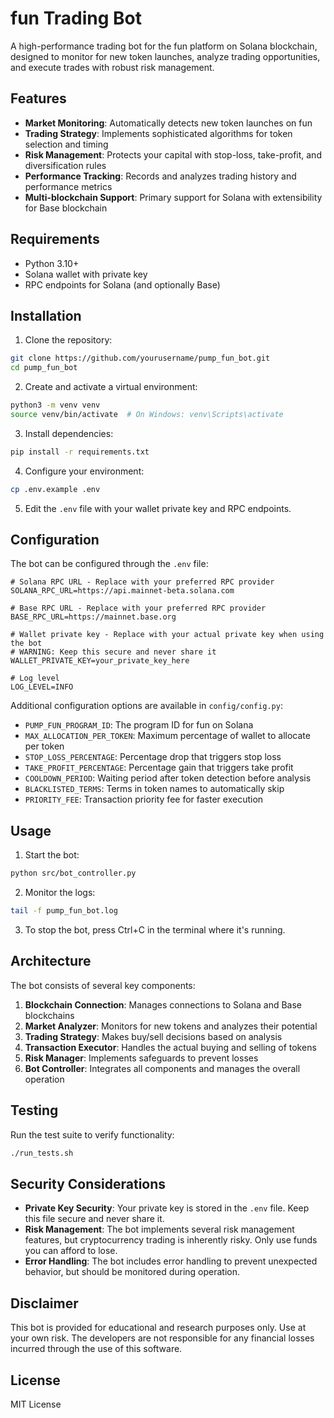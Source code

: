 # fun Trading Bot

A high-performance trading bot for the fun platform on Solana blockchain, designed to monitor for new token launches, analyze trading opportunities, and execute trades with robust risk management.

## Features

- **Market Monitoring**: Automatically detects new token launches on fun
- **Trading Strategy**: Implements sophisticated algorithms for token selection and timing
- **Risk Management**: Protects your capital with stop-loss, take-profit, and diversification rules
- **Performance Tracking**: Records and analyzes trading history and performance metrics
- **Multi-blockchain Support**: Primary support for Solana with extensibility for Base blockchain

## Requirements

- Python 3.10+
- Solana wallet with private key
- RPC endpoints for Solana (and optionally Base)

## Installation

1. Clone the repository:

```bash
git clone https://github.com/yourusername/pump_fun_bot.git
cd pump_fun_bot
```

2. Create and activate a virtual environment:

```bash
python3 -m venv venv
source venv/bin/activate  # On Windows: venv\Scripts\activate
```

3. Install dependencies:

```bash
pip install -r requirements.txt
```

4. Configure your environment:

```bash
cp .env.example .env
```

5. Edit the `.env` file with your wallet private key and RPC endpoints.

## Configuration

The bot can be configured through the `.env` file:

```
# Solana RPC URL - Replace with your preferred RPC provider
SOLANA_RPC_URL=https://api.mainnet-beta.solana.com

# Base RPC URL - Replace with your preferred RPC provider
BASE_RPC_URL=https://mainnet.base.org

# Wallet private key - Replace with your actual private key when using the bot
# WARNING: Keep this secure and never share it
WALLET_PRIVATE_KEY=your_private_key_here

# Log level
LOG_LEVEL=INFO
```

Additional configuration options are available in `config/config.py`:

- `PUMP_FUN_PROGRAM_ID`: The program ID for fun on Solana
- `MAX_ALLOCATION_PER_TOKEN`: Maximum percentage of wallet to allocate per token
- `STOP_LOSS_PERCENTAGE`: Percentage drop that triggers stop loss
- `TAKE_PROFIT_PERCENTAGE`: Percentage gain that triggers take profit
- `COOLDOWN_PERIOD`: Waiting period after token detection before analysis
- `BLACKLISTED_TERMS`: Terms in token names to automatically skip
- `PRIORITY_FEE`: Transaction priority fee for faster execution

## Usage

1. Start the bot:

```bash
python src/bot_controller.py
```

2. Monitor the logs:

```bash
tail -f pump_fun_bot.log
```

3. To stop the bot, press Ctrl+C in the terminal where it's running.

## Architecture

The bot consists of several key components:

1. **Blockchain Connection**: Manages connections to Solana and Base blockchains
2. **Market Analyzer**: Monitors for new tokens and analyzes their potential
3. **Trading Strategy**: Makes buy/sell decisions based on analysis
4. **Transaction Executor**: Handles the actual buying and selling of tokens
5. **Risk Manager**: Implements safeguards to prevent losses
6. **Bot Controller**: Integrates all components and manages the overall operation

## Testing

Run the test suite to verify functionality:

```bash
./run_tests.sh
```

## Security Considerations

- **Private Key Security**: Your private key is stored in the `.env` file. Keep this file secure and never share it.
- **Risk Management**: The bot implements several risk management features, but cryptocurrency trading is inherently risky. Only use funds you can afford to lose.
- **Error Handling**: The bot includes error handling to prevent unexpected behavior, but should be monitored during operation.

## Disclaimer

This bot is provided for educational and research purposes only. Use at your own risk. The developers are not responsible for any financial losses incurred through the use of this software.

## License

MIT License
